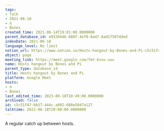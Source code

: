 ```yaml
---
tags:
- Talk
- 2021-06-18
- π
- Bones
created_time: 2021-06-14T19:01:00.0000000
parent_database_id: e9339446-880f-4ef0-8ad7-8ad1f507dded
indexDate: 2021-06-18
language_level: No limit
notion_url: https://www.notion.so/Hosts-hangout-by-Bones-and-Pi-c5c51f47bb17444ca802688e5847a127
object: page
meeting_link: https://meet.google.com/fmt-ksxu-uuv
name: Hosts hangout by Bones and Pi
parent_type: database_id
title: Hosts hangout by Bones and Pi
platform: Google Meet
hosts:
- π
- Bones
last_edited_time: 2023-09-18T10:49:00.0000000
archived: false
id: c5c51f47-bb17-444c-a802-688e5847a127
talktime: 2021-06-18T20:00:00.0000000
---
```


A regular catch up between hosts.


